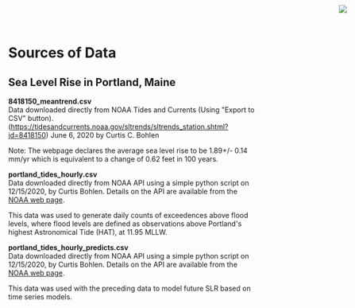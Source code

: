 # Sources of Data
## Sea Level Rise in Portland, Maine

<img
    src="https://www.cascobayestuary.org/wp-content/uploads/2014/04/logo_sm.jpg"
    style="position:absolute;top:10px;right:50px;" />

**8418150_meantrend.csv**  
Data downloaded directly from NOAA Tides and Currents (Using "Export to CSV"
button).
(https://tidesandcurrents.noaa.gov/sltrends/sltrends_station.shtml?id=8418150) 
June 6, 2020 by Curtis C. Bohlen

Note:  The webpage declares the average sea level rise to be 1.89+/- 0.14 mm/yr
which is equivalent to a change of 0.62 feet in 100 years. 

**portland_tides_hourly.csv**  
Data downloaded directly from NOAA API using a simple python script on
12/15/2020, by Curtis Bohlen.
Details on the API are available from the
[NOAA web page](https://tidesandcurrents.noaa.gov/api/).

This data was used to generate daily counts of exceedences above flood levels,
where flood levels are defined as observations above Portland's highest 
Astronomical Tide (HAT), at 11.95 MLLW.

**portland_tides_hourly_predicts.csv**  
Data downloaded directly from NOAA API using a simple python script on
12/15/2020, by Curtis Bohlen. Details on the API are available from the
[NOAA web page](https://tidesandcurrents.noaa.gov/api/).

This data was used with the preceding data to model future SLR based on time 
series models.


